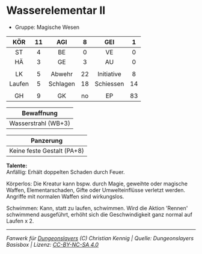 # Wasserelementar II  
- Gruppe: Magische Wesen  

| KÖR | 11 | AGI | 8 | GEI | 1 |
| :-: | :-: | :-: | :-: | :-: | :-: |
| ST | 4 | BE | 0 | VE | 0 |
| HÄ | 3 | GE | 3 | AU | 0 |
|  |
| LK | 5 | Abwehr | 22 | Initiative | 8 |
| Laufen | 5 | Schlagen | 18 | Schiessen | 14 |
|  |
| GH | 9 | GK | no | EP | 83 |

| Bewaffnung |
| --- |
| Wasserstrahl (WB+3) |


| Panzerung |
| --- |
| Keine feste Gestalt (PA+8) |


**Talente:**  
Anfällig: Erhält doppelten Schaden durch Feuer.

Körperlos: Die Kreatur kann bspw. durch Magie, geweihte oder magische Waffen, Elementarschaden, Gifte oder Umwelteinflüsse verletzt werden. Angriffe mit normalen Waffen sind wirkungslos.

Schwimmen: Kann, statt zu laufen, schwimmen. Wird die Aktion 'Rennen' schwimmend ausgeführt, erhöht sich die Geschwindigkeit ganz normal auf Laufen x 2.





___
*Fanwerk für [Dungeonslayers](https://www.dungeonslayers.net/) (C) Christian Kennig | Quelle: Dungeonslayers Basisbox | Lizenz: [CC-BY-NC-SA 4.0](https://creativecommons.org/licenses/by-nc-sa/4.0/deed.de)*